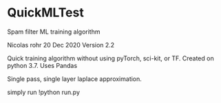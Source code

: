 # QuickMLTest
Spam filter ML training algorithm

Nicolas rohr
20 Dec 2020
Version 2.2

Quick training algorithm without using pyTorch, sci-kit, or TF.
Created on python 3.7. Uses Pandas

Single pass, single layer laplace approximation.

simply run !python run.py
